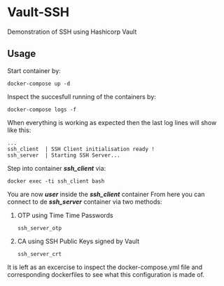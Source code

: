 # Vault-SSH
Demonstration of SSH using Hashicorp Vault

## Usage

Start container by:

```
docker-compose up -d
```

Inspect the succesfull running of the containers by:

```
docker-compose logs -f
```

When everything is working as expected then the last log lines will show like this:

```
...
ssh_client  | SSH Client initialisation ready !
ssh_server  | Starting SSH Server...
```

Step into container ***ssh_client*** via:

```
docker exec -ti ssh_client bash
```

You are now ***user*** inside the ***ssh_client*** container
From here you can connect to de ***ssh_server*** container via two methods:

1) OTP using Time Time Passwords
   ```
   ssh_server_otp
   ```
2) CA using SSH Public Keys signed by Vault
   ```
   ssh_server_crt
   ```

It is left as an excercise to inspect the docker-compose.yml file and corresponding dockerfiles to see what this configuration is made of.




